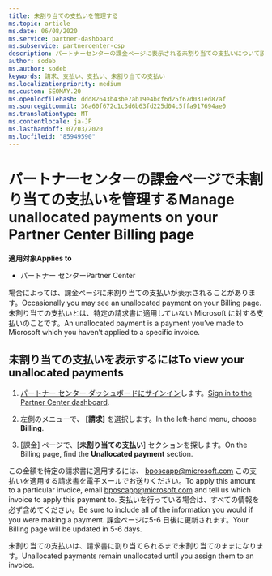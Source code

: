 ```yaml
---
title: 未割り当ての支払いを管理する
ms.topic: article
ms.date: 06/08/2020
ms.service: partner-dashboard
ms.subservice: partnercenter-csp
description: パートナーセンターの課金ページに表示される未割り当ての支払いについて説明します。 また、請求書に適用する方法についても説明します。
author: sodeb
ms.author: sodeb
keywords: 請求、支払い、支払い、未割り当ての支払い
ms.localizationpriority: medium
ms.custom: SEOMAY.20
ms.openlocfilehash: ddd82643b43be7ab19e4bcf6d25f67d031ed87af
ms.sourcegitcommit: 36a60f672c1c3d6b63fd225d04c5ffa917694ae0
ms.translationtype: MT
ms.contentlocale: ja-JP
ms.lasthandoff: 07/03/2020
ms.locfileid: "85949590"
---
```

# <a name="manage-unallocated-payments-on-your-partner-center-billing-page"></a><span data-ttu-id="fab09-105">パートナーセンターの課金ページで未割り当ての支払いを管理する</span><span class="sxs-lookup"><span data-stu-id="fab09-105">Manage unallocated payments on your Partner Center Billing page</span></span>

<span data-ttu-id="fab09-106">**適用対象**</span><span class="sxs-lookup"><span data-stu-id="fab09-106">**Applies to**</span></span>

- <span data-ttu-id="fab09-107">パートナー センター</span><span class="sxs-lookup"><span data-stu-id="fab09-107">Partner Center</span></span>

<span data-ttu-id="fab09-108">場合によっては、課金ページに未割り当ての支払いが表示されることがあります。</span><span class="sxs-lookup"><span data-stu-id="fab09-108">Occasionally you may see an unallocated payment on your Billing page.</span></span> <span data-ttu-id="fab09-109">未割り当ての支払いとは、特定の請求書に適用していない Microsoft に対する支払いのことです。</span><span class="sxs-lookup"><span data-stu-id="fab09-109">An unallocated payment is a payment you’ve made to Microsoft which you haven’t applied to a specific invoice.</span></span>

## <a name="to-view-your-unallocated-payments"></a><span data-ttu-id="fab09-110">未割り当ての支払いを表示するには</span><span class="sxs-lookup"><span data-stu-id="fab09-110">To view your unallocated payments</span></span>

1. <span data-ttu-id="fab09-111">[パートナー センター ダッシュボードにサインイン](https://partner.microsoft.com/dashboard/home)します。</span><span class="sxs-lookup"><span data-stu-id="fab09-111">[Sign in to the Partner Center dashboard](https://partner.microsoft.com/dashboard/home).</span></span>

2. <span data-ttu-id="fab09-112">左側のメニューで、 **[請求]** を選択します。</span><span class="sxs-lookup"><span data-stu-id="fab09-112">In the left-hand menu, choose **Billing**.</span></span>

3. <span data-ttu-id="fab09-113">[課金] ページで、[**未割り当ての支払い**] セクションを探します。</span><span class="sxs-lookup"><span data-stu-id="fab09-113">On the Billing page, find the **Unallocated payment** section.</span></span> 

<span data-ttu-id="fab09-114">この金額を特定の請求書に適用するには、 bposcapp@microsoft.com この支払いを適用する請求書を電子メールでお送りください。</span><span class="sxs-lookup"><span data-stu-id="fab09-114">To apply this amount to a particular invoice, email bposcapp@microsoft.com and tell us which invoice to apply this payment to.</span></span> <span data-ttu-id="fab09-115">支払いを行っている場合は、すべての情報を必ず含めてください。</span><span class="sxs-lookup"><span data-stu-id="fab09-115">Be sure to include all of the information you would if you were making a payment.</span></span> <span data-ttu-id="fab09-116">課金ページは5-6 日後に更新されます。</span><span class="sxs-lookup"><span data-stu-id="fab09-116">Your Billing page will be updated in 5-6 days.</span></span> 

<span data-ttu-id="fab09-117">未割り当ての支払いは、請求書に割り当てられるまで未割り当てのままになります。</span><span class="sxs-lookup"><span data-stu-id="fab09-117">Unallocated payments remain unallocated until you assign them to an invoice.</span></span> 
